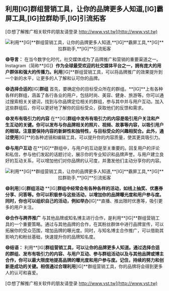 ## **利用**[IG]**群组营销工具，让你的品牌更多人知道,**[IG]**霸屏工具,**[IG]**拉群助手,**[IG]**引流拓客**

[😍想了解推广相关软件的朋友请登录 http://www.vst.tw](http://www.vst.tw)

 <center><img src="https://vst.tw/MP4/tuiguang/png/6.png" alt="利用**[IG]**群组营销工具，让你的品牌更多人知道,**[IG]**霸屏工具,**[IG]**拉群助手,**[IG]**引流拓客"></center>

**😄导言：**
在当今数字化时代，社交媒体成为了品牌推广和营销的重要渠道之一。Instagram（简称**[IG]**）作为全球最受欢迎的社交媒体平台之一，拥有庞大的用户群体和强大的传播力。利用**[IG]**群组营销工具，可以将品牌推广的效果提升到一个新的水平，让更多的人了解和认可你的品牌。

**😄选择合适的**[IG]**群组**
首先，要确定你的目标受众所在的群组。**[IG]**上有各种各样的群组，涵盖了各行各业的用户，包括时尚、美容、健身、旅游等。你可以通过搜索相关关键词，找到与你品牌定位相关的群组，参与其中并与用户互动。加入这些群组后，你可以更好地了解你的目标受众，获取他们的反馈和需求。

**😄发布有吸引力的内容**
在**[IG]**群组中发布有吸引力的内容是吸引用户关注和产生互动的关键。你可以发布与你品牌相关的照片、视频、故事等内容，以吸引用户的眼球。注意要保持内容的新鲜性和独特性，与目标受众的兴趣相契合。此外，通过使用**[IG]**的各种滤镜和编辑工具，可以提升你的内容质量，使其更具吸引力。

**😄与用户互动**
在**[IG]**群组中，与用户的互动是至关重要的。回复用户的评论和私信，参与他们发起的话题讨论，展示你的专业知识和品牌声誉。与用户建立良好的互动关系，可以增加他们对你品牌的认可度，并激发他们主动分享你的内容。

 <center><img src="https://vst.tw/MP4/tuiguang/png/3.png" alt="利用**[IG]**群组营销工具，让你的品牌更多人知道,**[IG]**霸屏工具,**[IG]**拉群助手,**[IG]**引流拓客"></center>

**😄利用**[IG]**群组活动**
**[IG]**群组中经常会有各种各样的活动，如线上抽奖、优惠券分享、问答等。你可以积极参与这些活动，以增加你的品牌曝光度和用户参与度。同时，你也可以组织自己的活动，例如举办**[IG]**直播、推出限时优惠等，吸引更多的用户关注。

**😄合作与跨界推广**
与其他品牌或知名博主进行合作，是利用**[IG]**群组营销工具的一个重要策略。通过与其他品牌的合作，在其粉丝群体中进行品牌宣传，可以拓展你的受众范围，增加品牌的曝光度。同时，与知名博主合作推广，可以借助其影响力和粉丝基础，快速提升你的品牌知名度。

**😄结语：**
利用**[IG]**群组营销工具，可以让你的品牌更多人知道。通过选择合适的群组、发布有吸引力的内容、与用户互动、参与群组活动以及与其他品牌或博主合作，你可以最大限度地提高品牌的曝光度和用户参与度。记住，持续的努力和创新是成功的关键。相信通过合理利用**[IG]**群组营销工具，你的品牌将会得到更多人的认可和喜爱。

[😍想了解推广相关软件的朋友请登录 http://www.vst.tw](http://www.vst.tw)



